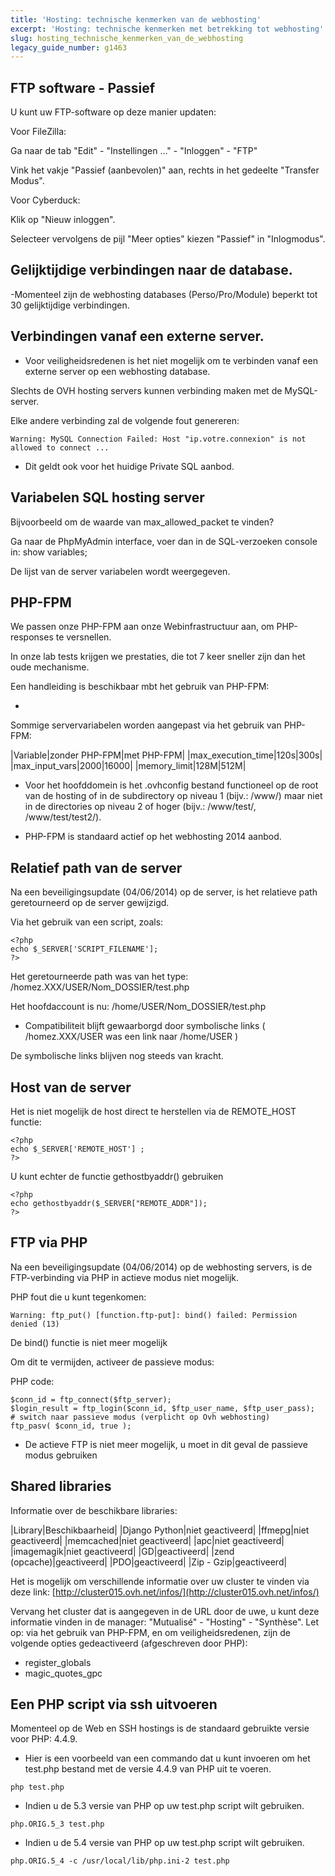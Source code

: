 ```yaml
---
title: 'Hosting: technische kenmerken van de webhosting'
excerpt: 'Hosting: technische kenmerken met betrekking tot webhosting'
slug: hosting_technische_kenmerken_van_de_webhosting
legacy_guide_number: g1463
---
```



## FTP software - Passief
U kunt uw FTP-software op deze manier updaten:

Voor FileZilla:

Ga naar de tab "Edit" - "Instellingen ..." - "Inloggen"  - "FTP"

Vink het vakje "Passief (aanbevolen)" aan, rechts in het gedeelte "Transfer Modus".

Voor Cyberduck:

Klik op "Nieuw inloggen".

Selecteer vervolgens de pijl "Meer opties" kiezen "Passief" in "Inlogmodus".


## Gelijktijdige verbindingen naar de database.
-Momenteel zijn de webhosting databases (Perso/Pro/Module) beperkt tot 30 gelijktijdige verbindingen.


## Verbindingen vanaf een externe server.

- Voor veiligheidsredenen is het niet mogelijk om te verbinden vanaf een  externe server op een webhosting database.


Slechts de OVH hosting servers kunnen verbinding maken met de MySQL-server.

Elke andere verbinding zal de volgende fout genereren:


```
Warning: MySQL Connection Failed: Host "ip.votre.connexion" is not allowed to connect ...
```



- Dit geldt ook voor het huidige Private SQL aanbod.




## Variabelen SQL hosting server
Bijvoorbeeld om de waarde van max_allowed_packet te vinden?

Ga naar de PhpMyAdmin interface, voer dan in de SQL-verzoeken console in: show variables;

De lijst van de server variabelen wordt weergegeven.


## PHP-FPM
We passen onze PHP-FPM aan onze Webinfrastructuur aan, om PHP-responses te versnellen. 

In onze lab tests krijgen we prestaties, die tot 7 keer sneller zijn dan het oude mechanisme. 

Een handleiding is beschikbaar mbt het gebruik van PHP-FPM:


- []({legacy}1175)


Sommige servervariabelen worden aangepast via het gebruik van PHP-FPM:

|Variable|zonder PHP-FPM|met PHP-FPM|
|max_execution_time|120s|300s|
|max_input_vars|2000|16000|
|memory_limit|128M|512M|



- Voor het hoofddomein is het .ovhconfig bestand functioneel op de root van de hosting of in de subdirectory op niveau 1 (bijv.: /www/) maar niet in de directories op niveau 2 of hoger (bijv.: /www/test/, /www/test/test2/).

- PHP-FPM is standaard actief op het webhosting 2014 aanbod.




## Relatief path van de server
Na een beveiligingsupdate (04/06/2014) op de server, is het relatieve path geretourneerd op de server gewijzigd. 

Via het gebruik van een script, zoals: 


```
<?php
echo $_SERVER['SCRIPT_FILENAME'];
?>
```


Het geretourneerde path was van het type: /homez.XXX/USER/Nom_DOSSIER/test.php

Het hoofdaccount is nu: /home/USER/Nom_DOSSIER/test.php


- Compatibiliteit blijft gewaarborgd door symbolische links ( /homez.XXX/USER was een link naar /home/USER )


De symbolische links blijven nog steeds van kracht.


## Host van de server
Het is niet mogelijk de host direct te herstellen via de REMOTE_HOST functie:


```
<?php
echo $_SERVER['REMOTE_HOST'] ;
?>
```


U kunt echter de functie gethostbyaddr() gebruiken


```
<?php
echo gethostbyaddr($_SERVER["REMOTE_ADDR"]);
?>
```




## FTP via PHP
Na een beveiligingsupdate (04/06/2014) op de webhosting servers, is de FTP-verbinding via PHP in actieve modus niet mogelijk. 

PHP fout die u kunt tegenkomen:


```
Warning: ftp_put() [function.ftp-put]: bind() failed: Permission denied (13)
```


De bind() functie is niet meer mogelijk

Om dit te vermijden, activeer de passieve modus: 

PHP code:

```
$conn_id = ftp_connect($ftp_server);
$login_result = ftp_login($conn_id, $ftp_user_name, $ftp_user_pass);
# switch naar passieve modus (verplicht op Ovh webhosting)
ftp_pasv( $conn_id, true );
```



- De actieve FTP is niet meer mogelijk, u moet in dit geval de passieve modus gebruiken




## Shared libraries
Informatie over de beschikbare libraries:

|Library|Beschikbaarheid|
|Django Python|niet geactiveerd|
|ffmepg|niet geactiveerd|
|memcached|niet geactiveerd|
|apc|niet geactiveerd|
|imagemagik|niet geactiveerd|
|GD|geactiveerd|
|zend (opcache)|geactiveerd|
|PDO|geactiveerd|
|Zip - Gzip|geactiveerd|


Het is mogelijk om verschillende informatie over uw cluster te vinden via deze link: [http://cluster015.ovh.net/infos/](http://cluster015.ovh.net/infos/)

Vervang het cluster dat is aangegeven in de URL door de uwe, u kunt deze informatie vinden in de manager: "Mutualisé" - "Hosting" - "Synthèse".
Let op: via het gebruik van PHP-FPM, en om veiligheidsredenen, zijn de volgende opties gedeactiveerd  (afgeschreven door PHP):


- register_globals
- magic_quotes_gpc




## Een PHP script via ssh uitvoeren
Momenteel op de Web en SSH hostings is de standaard gebruikte versie voor PHP: 4.4.9.


- Hier is een voorbeeld van een commando dat u kunt invoeren om het test.php bestand met de versie 4.4.9 van PHP uit te voeren.


```
php test.php
```


- Indien u de 5.3 versie van PHP op uw test.php script wilt gebruiken.


```
php.ORIG.5_3 test.php
```


- Indien u de 5.4 versie van PHP op uw test.php script wilt gebruiken.


```
php.ORIG.5_4 -c /usr/local/lib/php.ini-2 test.php
```




